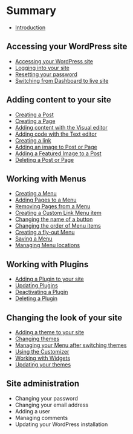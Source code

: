 # Summary

* [Introduction](README.md)

## Accessing your WordPress site
* [Accessing your WordPress site](accessing-your-wordpress-site.md)
* [Logging into your site](logging-into-your-site.md)
* [Resetting your password](resetting-your-password.md)
* [Switching from Dashboard to live site](switching-from-dashboard-to-live-site.md)

## Adding content to your site
* [Creating a Post](creating-a-post.md)
* [Creating a Page](creating-a-part.md)
* [Adding content with the Visual editor](adding-content-with-the-visual-editor.md)
* [Adding code with the Text editor](adding-code-with-the-text-editor.md)
* [Creating a link](creating-a-link.md)
* [Adding an image to Post or Page](adding-an-image-to-post-or-page.md)
* [Adding a Featured Image to a Post](adding-a-featured-image-to-a-post.md)
* [Deleting a Post or Page](deleting-a-post-or-page.md)

## Working with Menus
* [Creating a Menu](creating-a-menu.md)
* [Adding Pages to a Menu](adding-pages-to-a-menu.md)
* [Removing Pages from a Menu](deleting-pages-from-a-menu.md)
* [Creating a Custom Link Menu item](creating-a-custom-link-menu-item.md)
* [Changing the name of a button](changing-the-name-of-a-button.md)
* [Changing the order of Menu items](changing-the-order-of-menu-items.md)
* [Creating a fly-out Menu](creating-a-fly-out-menu.md)
* [Saving a Menu](saving-a-menu.md)
* [Managing Menu locations](managing-menu-locations.md)

## Working with Plugins
* [Adding a Plugin to your site](adding-a-plugin-to-your-site.md)
* [Updating Plugins](updating-plugins.md)
* [Deactivating a Plugin](deactivating-a-plugin.md)
* [Deleting a Plugin](deleting-a-plugin.md)

## Changing the look of your site
* [Adding a theme to your site](adding-a-theme-to-your-site.md)
* [Changing themes](changing-themes.md)
* [Managing your Menu after switching themes](managing-your-menu-in-a-new-theme.md)
* [Using the Customizer](using-the-customizer.md)
* [Working with Widgets](working-with-widgets.md)
* [Updating your themes](updating-your-themes.md)

## Site administration
* Changing your password
* Changing your email address
* Adding a user
* Managing comments
* Updating your WordPress installation

